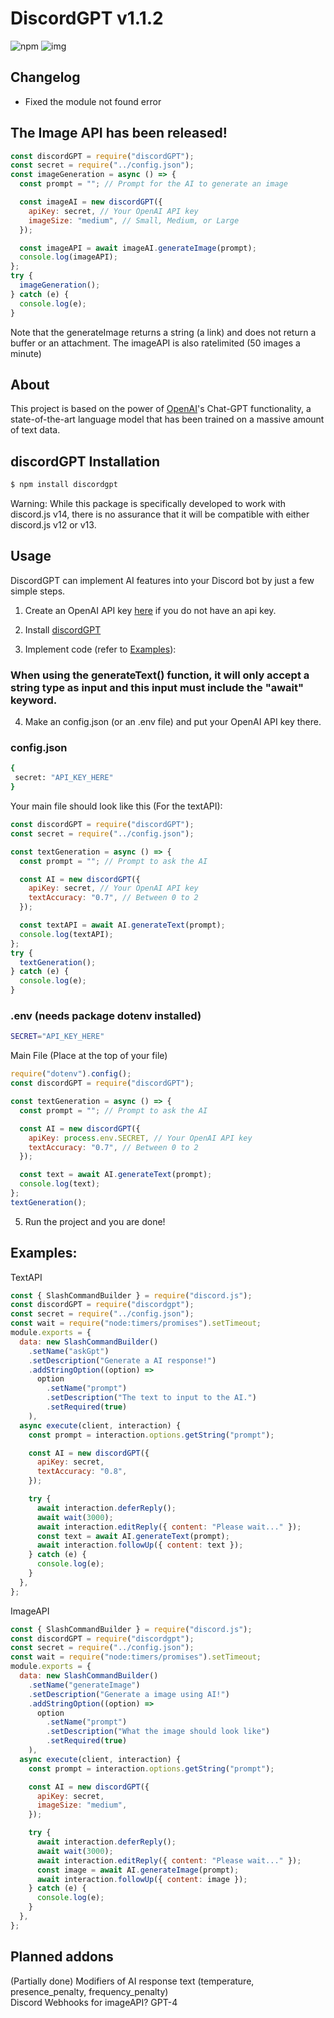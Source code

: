 # DiscordGPT v1.1.2

![npm](https://img.shields.io/npm/v/discordgpt?style=for-the-badge)
![img](https://img.shields.io/snyk/vulnerabilities/npm/discordgpt?style=for-the-badge)

## Changelog

- Fixed the module not found error

## The Image API has been released!

```js
const discordGPT = require("discordGPT");
const secret = require("../config.json");
const imageGeneration = async () => {
  const prompt = ""; // Prompt for the AI to generate an image

  const imageAI = new discordGPT({
    apiKey: secret, // Your OpenAI API key
    imageSize: "medium", // Small, Medium, or Large
  });

  const imageAPI = await imageAI.generateImage(prompt);
  console.log(imageAPI);
};
try {
  imageGeneration();
} catch (e) {
  console.log(e);
}
```

Note that the generateImage returns a string (a link) and does not return a buffer or an attachment.
The imageAPI is also ratelimited (50 images a minute)

## About

This project is based on the power of [OpenAI](https://beta.openai.com)'s Chat-GPT functionality, a state-of-the-art language model that has been trained on a massive amount of text data.

## discordGPT Installation

```bash
$ npm install discordgpt
```

Warning: While this package is specifically developed to work with discord.js v14, there is no assurance that it will be compatible with either discord.js v12 or v13.

## Usage

DiscordGPT can implement AI features into your Discord bot by just a few simple steps.

1. Create an OpenAI API key [here](https://beta.openai.com/account/api-keys) if you do not have an api key.

2. Install [discordGPT](#discordGPT-Installation)

3. Implement code (refer to [Examples](#examples)):

### When using the generateText() function, it will only accept a string type as input and this input must include the "await" keyword.

4. Make an config.json (or an .env file) and put your OpenAI API key there.

### config.json

```bash
{
 secret: "API_KEY_HERE"
}
```

Your main file should look like this (For the textAPI):

```js
const discordGPT = require("discordGPT");
const secret = require("../config.json");

const textGeneration = async () => {
  const prompt = ""; // Prompt to ask the AI

  const AI = new discordGPT({
    apiKey: secret, // Your OpenAI API key
    textAccuracy: "0.7", // Between 0 to 2
  });

  const textAPI = await AI.generateText(prompt);
  console.log(textAPI);
};
try {
  textGeneration();
} catch (e) {
  console.log(e);
}
```

### .env (needs package dotenv installed)

```bash
SECRET="API_KEY_HERE"
```

Main File (Place at the top of your file)

```js
require("dotenv").config();
const discordGPT = require("discordGPT");

const textGeneration = async () => {
  const prompt = ""; // Prompt to ask the AI

  const AI = new discordGPT({
    apiKey: process.env.SECRET, // Your OpenAI API key
    textAccuracy: "0.7", // Between 0 to 2
  });

  const text = await AI.generateText(prompt);
  console.log(text);
};
textGeneration();
```

5. Run the project and you are done!

## Examples:

TextAPI

```js
const { SlashCommandBuilder } = require("discord.js");
const discordGPT = require("discordgpt");
const secret = require("../config.json");
const wait = require("node:timers/promises").setTimeout;
module.exports = {
  data: new SlashCommandBuilder()
    .setName("askGpt")
    .setDescription("Generate a AI response!")
    .addStringOption((option) =>
      option
        .setName("prompt")
        .setDescription("The text to input to the AI.")
        .setRequired(true)
    ),
  async execute(client, interaction) {
    const prompt = interaction.options.getString("prompt");

    const AI = new discordGPT({
      apiKey: secret,
      textAccuracy: "0.8",
    });

    try {
      await interaction.deferReply();
      await wait(3000);
      await interaction.editReply({ content: "Please wait..." });
      const text = await AI.generateText(prompt);
      await interaction.followUp({ content: text });
    } catch (e) {
      console.log(e);
    }
  },
};
```

ImageAPI

```js
const { SlashCommandBuilder } = require("discord.js");
const discordGPT = require("discordgpt");
const secret = require("../config.json");
const wait = require("node:timers/promises").setTimeout;
module.exports = {
  data: new SlashCommandBuilder()
    .setName("generateImage")
    .setDescription("Generate a image using AI!")
    .addStringOption((option) =>
      option
        .setName("prompt")
        .setDescription("What the image should look like")
        .setRequired(true)
    ),
  async execute(client, interaction) {
    const prompt = interaction.options.getString("prompt");

    const AI = new discordGPT({
      apiKey: secret,
      imageSize: "medium",
    });

    try {
      await interaction.deferReply();
      await wait(3000);
      await interaction.editReply({ content: "Please wait..." });
      const image = await AI.generateImage(prompt);
      await interaction.followUp({ content: image });
    } catch (e) {
      console.log(e);
    }
  },
};
```

## Planned addons

(Partially done) Modifiers of AI response text (temperature, presence_penalty, frequency_penalty) \
Discord Webhooks for imageAPI?
GPT-4
